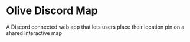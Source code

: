 # Olive Discord Map
A Discord connected web app that lets users place their location pin on a shared interactive map
